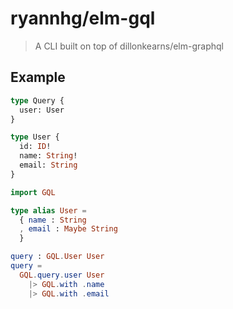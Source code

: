 # ryannhg/elm-gql
> A CLI built on top of dillonkearns/elm-graphql

## Example

```graphql
type Query {
  user: User
}

type User {
  id: ID!
  name: String!
  email: String
}
```

```elm
import GQL

type alias User =
  { name : String
  , email : Maybe String
  }

query : GQL.User User
query =
  GQL.query.user User
    |> GQL.with .name
    |> GQL.with .email
```